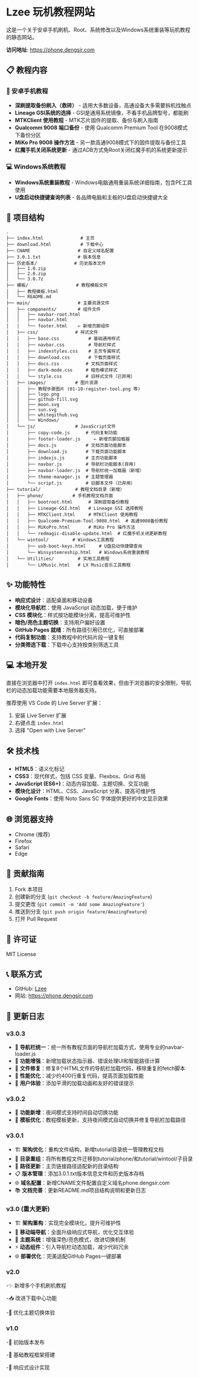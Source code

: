 # Lzee 玩机教程网站

这是一个关于安卓手机刷机、Root、系统修改以及Windows系统重装等玩机教程的静态网站。

**访问地址**: https://phone.dengsir.com

## 📋 教程内容

### 📱 安卓手机教程
- **深刷提取备份刷入（救砖）** - 适用大多数设备，高通设备大多需要拆机找触点
- **Lineage GSI系统的选择** - GSI是通用系统镜像，不看手机品牌型号，都能刷
- **MTKClient 使用教程** - MTK芯片固件的提取、备份与刷入指南
- **Qualcomm 9008 端口备份** - 使用 Qualcomm Premium Tool 在9008模式下备份分区
- **MiKo Pro 9008 操作方法** - 另一款高通9008模式下的固件提取与备份工具
- **红魔手机关闭系统更新** - 通过ADB方式免Root关闭红魔手机的系统更新提示

### 💻 Windows系统教程
- **Windows系统重装教程** - Windows电脑通用重装系统详细指南，包含PE工具使用
- **U盘启动快捷键查询列表** - 各品牌电脑和主板的U盘启动快捷键大全

## 📁 项目结构

```
.
├── index.html              # 主页
├── download.html           # 下载中心
├── CNAME                  # 自定义域名配置
├── 3.0.1.txt              # 版本信息
├── 历史版本/              # 历史版本文件
│   ├── 1.0.zip
│   ├── 2.0.zip
│   └── 3.0.7z
├── 模板/                  # 教程模板文件
│   ├── 教程模板.html
│   └── README.md
├── main/                  # 主要资源文件
│   ├── components/        # 组件文件
│   │   ├── navbar-root.html
│   │   ├── navbar.html
│   │   └── footer.html    ← 新增页脚组件
│   ├── css/              # 样式文件
│   │   ├── base.css           # 基础通用样式
│   │   ├── navbar.css         # 导航栏样式
│   │   ├── indexstyles.css    # 主页专属样式
│   │   ├── download.css       # 下载页面样式
│   │   ├── docs.css          # 文档页面样式
│   │   ├── dark-mode.css     # 暗色模式样式
│   │   └── style.css         # 旧样式文件（已弃用）
│   ├── images/           # 图片资源
│   │   ├── 教程步骤图片 (01-10-register-tool.png 等)
│   │   ├── logo.png
│   │   ├── github-fill.svg
│   │   ├── moon.svg
│   │   ├── sun.svg
│   │   ├── whitegithub.svg
│   │   └── Windows/
│   └── js/               # JavaScript文件
│       ├── copy-code.js      # 代码复制功能
│       ├── footer-loader.js     ← 新增页脚加载器
│       ├── docs.js           # 文档页面功能脚本
│       ├── download.js       # 下载页面功能脚本
│       ├── indexjs.js        # 主页功能脚本
│       ├── navbar.js         # 导航栏功能脚本(弃用)
│       ├── navbar-loader.js  # 导航栏统一加载器（新增）
│       ├── theme-manager.js  # 主题管理器
│       └── script.js         # 旧脚本文件（已弃用）
├── tutorial/             # 教程文档目录（新增）
│   ├── phone/           # 手机教程文档页面
│   │   ├── bootroot.html      # 深刷提取备份教程
│   │   ├── Lineage-GSI.html   # Lineage GSI 选择教程
│   │   ├── MTKClient.html     # MTKClient 使用教程
│   │   ├── Qualcomm-Premium-Tool-9008.html  # 高通9008备份教程
│   │   ├── MiKoPro.html       # MiKo Pro 操作方法
│   │   └── redmagic-disable-update.html  # 红魔手机关闭更新教程
│   └── wintool/         # Windows工具教程
│       ├── usb-boot-keys.html     # U盘启动快捷键查询
│       └── Winsystemreship.html   # Windows系统重装教程
│   └── Utilities/         # 实用工具教程
│       └── LXMusic.html   # LX Music音乐工具教程
```

## ✨ 功能特性

- **响应式设计**：适配桌面和移动设备
- **模块化导航栏**：使用 JavaScript 动态加载，便于维护
- **CSS 模块化**：样式按功能模块分离，提高可维护性
- **暗色/亮色主题切换**：支持用户偏好设置
- **GitHub Pages 就绪**：所有路径引用已优化，可直接部署
- **代码复制功能**：支持教程中的代码片段一键复制
- **分类筛选下载**：下载中心支持按类别筛选工具


## 💻 本地开发

直接在浏览器中打开 `index.html` 即可查看效果，但由于浏览器的安全限制，导航栏的动态加载功能需要本地服务器支持。

推荐使用 VS Code 的 Live Server 扩展：
1. 安装 Live Server 扩展
2. 右键点击 `index.html`
3. 选择 "Open with Live Server"

## 🛠️ 技术栈

- **HTML5**：语义化标记
- **CSS3**：现代样式，包括 CSS 变量、Flexbox、Grid 布局
- **JavaScript (ES6+)**：动态内容加载、主题切换、交互功能
- **模块化设计**：HTML、CSS、JavaScript 分离，提高可维护性
- **Google Fonts**：使用 Noto Sans SC 字体提供更好的中文显示效果

## 🌐 浏览器支持

- Chrome (推荐)
- Firefox
- Safari
- Edge

## 📝 贡献指南

1. Fork 本项目
2. 创建新的分支 (`git checkout -b feature/AmazingFeature`)
3. 提交更改 (`git commit -m 'Add some AmazingFeature'`)
4. 推送到分支 (`git push origin feature/AmazingFeature`)
5. 打开 Pull Request

## 📄 许可证

MIT License

## 📞 联系方式

- GitHub: [Lzee](https://github.com/Lzee)
- 网站: https://phone.dengsir.com

## 🔄 更新日志

### v3.0.3
- 🔄 **导航栏统一**：统一所有教程页面的导航栏加载方式，使用专业的navbar-loader.js
- 🎯 **功能增强**：新增加载状态指示器、错误处理UI和智能路径计算
- 📁 **文件修复**：修复8个HTML文件的导航栏加载代码，移除重复的fetch脚本
- 🚀 **性能优化**：减少约400行重复代码，提高页面加载性能
- 💫 **用户体验**：添加平滑的加载动画和友好的错误提示

### v3.0.2
- 🌙 **功能新增**：夜间模式支持时间自动切换功能
- 📝 **模板优化**：教程模板更新，支持夜间模式自动切换并修复导航栏加载路径

### v3.0.1
- 🏗️ **架构优化**：重构文件结构，新增tutorial目录统一管理教程文档
- 📁 **目录重组**：将所有教程文件迁移到tutorial/phone/和tutorial/wintool/子目录
- 🔗 **路径更新**：主页链接路径适配新的目录结构
- 📋 **版本管理**：添加3.0.1.txt版本信息文件和历史版本存档
- 🌐 **域名配置**：新增CNAME文件配置自定义域名phone.dengsir.com
- 📚 **文档完善**：更新README.md项目结构说明和更新日志


### v3.0 (重大更新)
- 🏗️ **架构重构**：实现完全模块化，提升可维护性
- 📱 **移动端导航**：全面升级响应式导航，优化交互体验
- 🎨 **主题系统**：增强深色/亮色模式，改进切换机制
- ⚡ **动态组件**：引入导航栏动态加载，减少代码冗余
- 🌐 **部署优化**：完美适配GitHub Pages一键部署

### v2.0
-✨ 新增多个手机刷机教程

-📥 改进下载中心功能

-🎨 优化主题切换体验

### v1.0
-🎉 初始版本发布

-🧱 基础教程框架搭建

-📱 响应式设计实现



